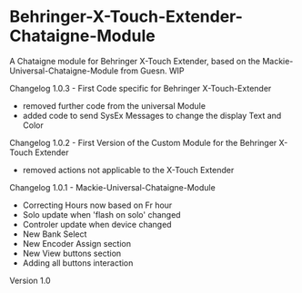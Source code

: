 # Behringer-X-Touch-Extender-Chataigne-Module
A Chataigne module for Behringer X-Touch Extender, based on the Mackie-Universal-Chataigne-Module from Guesn.
WIP

Changelog 1.0.3 - First Code specific for Behringer X-Touch-Extender

- removed further code from the universal Module
- added code to send SysEx Messages to change the display Text and Color

Changelog 1.0.2 - First Version of the Custom Module for the Behringer X-Touch Extender

- removed actions not applicable to the X-Touch Extender

Changelog 1.0.1 - Mackie-Universal-Chataigne-Module

- Correcting Hours now based on Fr hour
- Solo update when 'flash on solo' changed
- Controler update when device changed
- New Bank Select
- New Encoder Assign section
- New View buttons section
- Adding all buttons interaction

Version 1.0